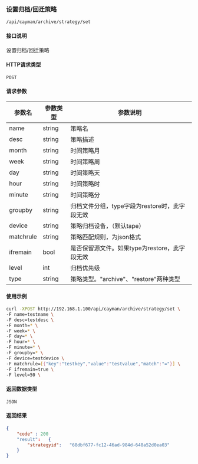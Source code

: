 ### 设置归档/回迁策略
`/api/cayman/archive/strategy/set`

#### 接口说明
设置归档/回迁策略

#### HTTP请求类型
`POST`

#### 请求参数
|参数名|参数类型|参数说明|
|--|--|--|
|name|string|策略名|
|desc|string|策略描述|
|month|string|时间策略月|
|week|string|时间策略周|
|day|string|时间策略天|
|hour|string|时间策略时|
|minute|string|时间策略分|
|groupby|string|归档文件分组，type字段为restore时，此字段无效|
|device|string|策略归档设备，（默认tape）|
|matchrule|string|策略匹配规则，为json格式|
|ifremain|bool|是否保留源文件。如果type为restore，此字段无效|
|level|int|归档优先级|
|type|string|策略类型。"archive"、"restore"两种类型

#### 使用示例
```sh
curl -XPOST http://192.168.1.100/api/cayman/archive/strategy/set \
-F name=testname \
-F desc=testdesc \
-F month=* \
-F week=* \
-F day=* \
-F hour=* \
-F minute=* \
-F groupby=* \
-F device=testdevice \
-F matchrule=[{"key":"testkey","value":"testvalue","match":"="}] \
-F ifremain=true \
-F level=50 \
```

#### 返回数据类型
`JSON`

#### 返回结果
```json
{
    "code" : 200
    "result":	{
		"strategyid":	"68dbf677-fc12-46ad-984d-648a52d0ea03"
	}
}
```

